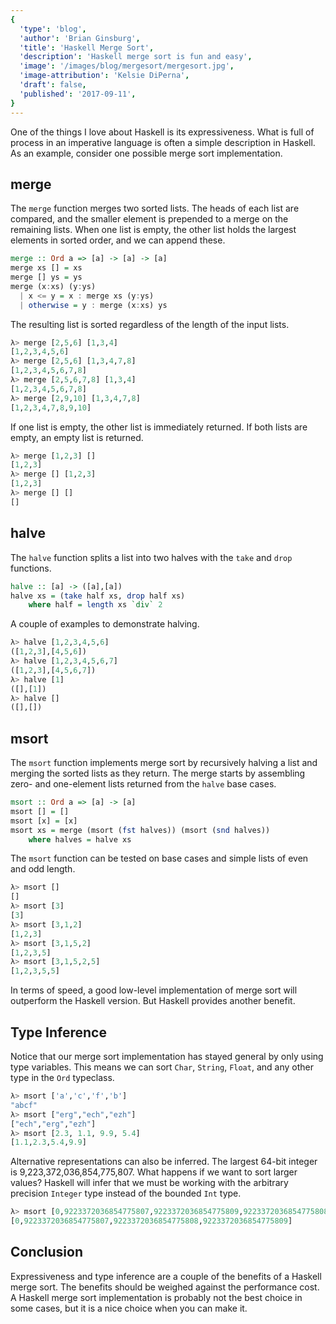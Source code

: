 ```yaml
---
{
  'type': 'blog',
  'author': 'Brian Ginsburg',
  'title': 'Haskell Merge Sort',
  'description': 'Haskell merge sort is fun and easy',
  'image': '/images/blog/mergesort/mergesort.jpg',
  'image-attribution': 'Kelsie DiPerna',
  'draft': false,
  'published': '2017-09-11',
}
---
```


One of the things I love about Haskell is its expressiveness. What is
full of process in an imperative language is often a simple
description in Haskell. As an example, consider one possible merge sort
implementation.

## merge

The `merge` function merges two sorted lists. The heads of each list
are compared, and the smaller element is prepended to a merge on the remaining
lists. When one list is empty, the other list holds the largest elements in
sorted order, and we can append these.

```haskell
merge :: Ord a => [a] -> [a] -> [a]
merge xs [] = xs
merge [] ys = ys
merge (x:xs) (y:ys)
  | x <= y = x : merge xs (y:ys)
  | otherwise = y : merge (x:xs) ys
```

The resulting list is sorted regardless of the length of the input lists.

```haskell
λ> merge [2,5,6] [1,3,4]
[1,2,3,4,5,6]
λ> merge [2,5,6] [1,3,4,7,8]
[1,2,3,4,5,6,7,8]
λ> merge [2,5,6,7,8] [1,3,4]
[1,2,3,4,5,6,7,8]
λ> merge [2,9,10] [1,3,4,7,8]
[1,2,3,4,7,8,9,10]
```

If one list is empty, the other list is immediately returned. If both lists are
empty, an empty list is returned.

```haskell
λ> merge [1,2,3] []
[1,2,3]
λ> merge [] [1,2,3]
[1,2,3]
λ> merge [] []
[]
```

## halve

The `halve` function splits a list into two halves with the `take` and `drop` functions.

```haskell
halve :: [a] -> ([a],[a])
halve xs = (take half xs, drop half xs)
    where half = length xs `div` 2
```

A couple of examples to demonstrate halving.

```haskell
λ> halve [1,2,3,4,5,6]
([1,2,3],[4,5,6])
λ> halve [1,2,3,4,5,6,7]
([1,2,3],[4,5,6,7])
λ> halve [1]
([],[1])
λ> halve []
([],[])
```

## msort

The `msort` function implements merge sort by recursively halving a list and
merging the sorted lists as they return. The merge starts by assembling
zero- and one-element lists returned from the `halve` base cases.

```haskell
msort :: Ord a => [a] -> [a]
msort [] = []
msort [x] = [x]
msort xs = merge (msort (fst halves)) (msort (snd halves))
    where halves = halve xs
```

The `msort` function can be tested on base cases and simple lists of even and
odd length.

```haskell
λ> msort []
[]
λ> msort [3]
[3]
λ> msort [3,1,2]
[1,2,3]
λ> msort [3,1,5,2]
[1,2,3,5]
λ> msort [3,1,5,2,5]
[1,2,3,5,5]
```

In terms of speed, a good low-level implementation of merge sort will outperform
the Haskell version. But Haskell provides another benefit.

## Type Inference

Notice that our merge sort implementation has stayed general by only using type
variables. This means we can sort `Char`, `String`, `Float`, and any other type
in the `Ord` typeclass.

```haskell
λ> msort ['a','c','f','b']
"abcf"
λ> msort ["erg","ech","ezh"]
["ech","erg","ezh"]
λ> msort [2.3, 1.1, 9.9, 5.4]
[1.1,2.3,5.4,9.9]
```

Alternative representations can also be inferred. The largest 64-bit integer is
9,223,372,036,854,775,807. What happens if we want to sort larger values?
Haskell will infer that we must be working with the arbitrary precision
`Integer` type instead of the bounded `Int` type.

```haskell
λ> msort [0,9223372036854775807,9223372036854775809,9223372036854775808]
[0,9223372036854775807,9223372036854775808,9223372036854775809]
```

## Conclusion

Expressiveness and type inference are a couple of the benefits of a Haskell
merge sort. The benefits should be weighed against the performance cost. A
Haskell merge sort implementation is probably not the best choice in some cases,
but it is a nice choice when you can make it.
